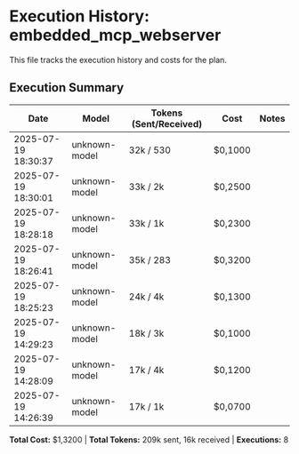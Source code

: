 # Execution History: embedded_mcp_webserver

This file tracks the execution history and costs for the plan.

<!-- EXECUTION_HISTORY_START -->
<!-- timestamp,model,tokensSent,tokensReceived,messageCost,sessionCost,summary -->
<!-- EXEC_DATA: 2025-07-19T18:30:37.987367100,unknown-model,32000,530,0.1,0.1, -->
<!-- EXEC_DATA: 2025-07-19T18:30:01.082051300,unknown-model,33000,2000,0.13,0.25, -->
<!-- EXEC_DATA: 2025-07-19T18:28:18.966299200,unknown-model,33000,1000,0.11,0.23, -->
<!-- EXEC_DATA: 2025-07-19T18:26:41.910435100,unknown-model,35000,283,0.11,0.32, -->
<!-- EXEC_DATA: 2025-07-19T18:25:23.083241500,unknown-model,24000,4000,0.13,0.13, -->
<!-- EXEC_DATA: 2025-07-19T14:29:23.357065,unknown-model,18000,3000,0.1,0.1, -->
<!-- EXEC_DATA: 2025-07-19T14:28:09.697108100,unknown-model,17000,4200,0.12,0.12, -->
<!-- EXEC_DATA: 2025-07-19T14:26:39.017744700,unknown-model,17000,1600,0.07,0.07, -->
<!-- EXECUTION_HISTORY_END -->

## Execution Summary

| Date | Model | Tokens (Sent/Received) | Cost | Notes |
| ---- | ----- | --------------------- | ---- | ----- |
| 2025-07-19 18:30:37 | unknown-model | 32k / 530 | $0,1000 |  |
| 2025-07-19 18:30:01 | unknown-model | 33k / 2k | $0,2500 |  |
| 2025-07-19 18:28:18 | unknown-model | 33k / 1k | $0,2300 |  |
| 2025-07-19 18:26:41 | unknown-model | 35k / 283 | $0,3200 |  |
| 2025-07-19 18:25:23 | unknown-model | 24k / 4k | $0,1300 |  |
| 2025-07-19 14:29:23 | unknown-model | 18k / 3k | $0,1000 |  |
| 2025-07-19 14:28:09 | unknown-model | 17k / 4k | $0,1200 |  |
| 2025-07-19 14:26:39 | unknown-model | 17k / 1k | $0,0700 |  |

**Total Cost:** $1,3200 | **Total Tokens:** 209k sent, 16k received | **Executions:** 8
